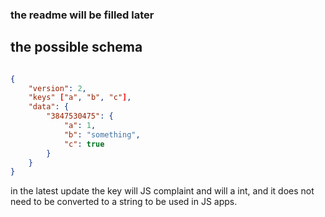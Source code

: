 ### the readme will be filled later

## the possible schema

```json

{
    "version": 2,
    "keys" ["a", "b", "c"],
    "data": {
        "3847530475": {
            "a": 1,
            "b": "something",
            "c": true
        }
    }
}

```

in the latest update the key will JS complaint and will a int,
and it does not need to be converted to a string to be used in JS apps.
